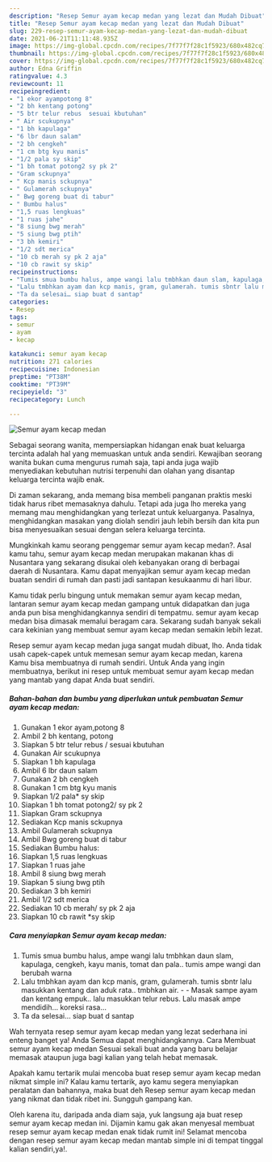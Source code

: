 ```yaml
---
description: "Resep Semur ayam kecap medan yang lezat dan Mudah Dibuat"
title: "Resep Semur ayam kecap medan yang lezat dan Mudah Dibuat"
slug: 229-resep-semur-ayam-kecap-medan-yang-lezat-dan-mudah-dibuat
date: 2021-06-21T11:11:48.935Z
image: https://img-global.cpcdn.com/recipes/7f77f7f28c1f5923/680x482cq70/semur-ayam-kecap-medan-foto-resep-utama.jpg
thumbnail: https://img-global.cpcdn.com/recipes/7f77f7f28c1f5923/680x482cq70/semur-ayam-kecap-medan-foto-resep-utama.jpg
cover: https://img-global.cpcdn.com/recipes/7f77f7f28c1f5923/680x482cq70/semur-ayam-kecap-medan-foto-resep-utama.jpg
author: Edna Griffin
ratingvalue: 4.3
reviewcount: 11
recipeingredient:
- "1 ekor ayampotong 8"
- "2 bh kentang potong"
- "5 btr telur rebus  sesuai kbutuhan"
- " Air scukupnya"
- "1 bh kapulaga"
- "6 lbr daun salam"
- "2 bh cengkeh"
- "1 cm btg kyu manis"
- "1/2 pala sy skip"
- "1 bh tomat potong2 sy pk 2"
- "Gram sckupnya"
- " Kcp manis sckupnya"
- " Gulamerah sckupnya"
- " Bwg goreng buat di tabur"
- " Bumbu halus"
- "1,5 ruas lengkuas"
- "1 ruas jahe"
- "8 siung bwg merah"
- "5 siung bwg ptih"
- "3 bh kemiri"
- "1/2 sdt merica"
- "10 cb merah sy pk 2 aja"
- "10 cb rawit sy skip"
recipeinstructions:
- "Tumis smua bumbu halus, ampe wangi lalu tmbhkan daun slam, kapulaga, cengkeh, kayu manis, tomat dan pala.. tumis ampe wangi dan berubah warna"
- "Lalu tmbhkan ayam dan kcp manis, gram, gulamerah. tumis sbntr lalu masukkan kentang dan aduk rata.. tmbhkan air.   Masak sampe ayam dan kentang empuk.. lalu masukkan telur rebus. Lalu masak ampe mendidih… koreksi rasa…"
- "Ta da selesai… siap buat d santap"
categories:
- Resep
tags:
- semur
- ayam
- kecap

katakunci: semur ayam kecap 
nutrition: 271 calories
recipecuisine: Indonesian
preptime: "PT38M"
cooktime: "PT39M"
recipeyield: "3"
recipecategory: Lunch

---
```



![Semur ayam kecap medan](https://img-global.cpcdn.com/recipes/7f77f7f28c1f5923/680x482cq70/semur-ayam-kecap-medan-foto-resep-utama.jpg)

Sebagai seorang wanita, mempersiapkan hidangan enak buat keluarga tercinta adalah hal yang memuaskan untuk anda sendiri. Kewajiban seorang  wanita bukan cuma mengurus rumah saja, tapi anda juga wajib menyediakan kebutuhan nutrisi terpenuhi dan olahan yang disantap keluarga tercinta wajib enak.

Di zaman  sekarang, anda memang bisa membeli panganan praktis meski tidak harus ribet memasaknya dahulu. Tetapi ada juga lho mereka yang memang mau menghidangkan yang terlezat untuk keluarganya. Pasalnya, menghidangkan masakan yang diolah sendiri jauh lebih bersih dan kita pun bisa menyesuaikan sesuai dengan selera keluarga tercinta. 



Mungkinkah kamu seorang penggemar semur ayam kecap medan?. Asal kamu tahu, semur ayam kecap medan merupakan makanan khas di Nusantara yang sekarang disukai oleh kebanyakan orang di berbagai daerah di Nusantara. Kamu dapat menyajikan semur ayam kecap medan buatan sendiri di rumah dan pasti jadi santapan kesukaanmu di hari libur.

Kamu tidak perlu bingung untuk memakan semur ayam kecap medan, lantaran semur ayam kecap medan gampang untuk didapatkan dan juga anda pun bisa menghidangkannya sendiri di tempatmu. semur ayam kecap medan bisa dimasak memalui beragam cara. Sekarang sudah banyak sekali cara kekinian yang membuat semur ayam kecap medan semakin lebih lezat.

Resep semur ayam kecap medan juga sangat mudah dibuat, lho. Anda tidak usah capek-capek untuk memesan semur ayam kecap medan, karena Kamu bisa membuatnya di rumah sendiri. Untuk Anda yang ingin membuatnya, berikut ini resep untuk membuat semur ayam kecap medan yang mantab yang dapat Anda buat sendiri.

<!--inarticleads1-->

##### Bahan-bahan dan bumbu yang diperlukan untuk pembuatan Semur ayam kecap medan:

1. Gunakan 1 ekor ayam,potong 8
1. Ambil 2 bh kentang, potong
1. Siapkan 5 btr telur rebus / sesuai kbutuhan
1. Gunakan  Air scukupnya
1. Siapkan 1 bh kapulaga
1. Ambil 6 lbr daun salam
1. Gunakan 2 bh cengkeh
1. Gunakan 1 cm btg kyu manis
1. Siapkan 1/2 pala* sy skip
1. Siapkan 1 bh tomat potong2/ sy pk 2
1. Siapkan Gram sckupnya
1. Sediakan  Kcp manis sckupnya
1. Ambil  Gulamerah sckupnya
1. Ambil  Bwg goreng buat di tabur
1. Sediakan  Bumbu halus:
1. Siapkan 1,5 ruas lengkuas
1. Siapkan 1 ruas jahe
1. Ambil 8 siung bwg merah
1. Siapkan 5 siung bwg ptih
1. Sediakan 3 bh kemiri
1. Ambil 1/2 sdt merica
1. Sediakan 10 cb merah/ sy pk 2 aja
1. Siapkan 10 cb rawit *sy skip




<!--inarticleads2-->

##### Cara menyiapkan Semur ayam kecap medan:

1. Tumis smua bumbu halus, ampe wangi lalu tmbhkan daun slam, kapulaga, cengkeh, kayu manis, tomat dan pala.. tumis ampe wangi dan berubah warna
1. Lalu tmbhkan ayam dan kcp manis, gram, gulamerah. tumis sbntr lalu masukkan kentang dan aduk rata.. tmbhkan air.  -  - Masak sampe ayam dan kentang empuk.. lalu masukkan telur rebus. Lalu masak ampe mendidih… koreksi rasa…
1. Ta da selesai… siap buat d santap




Wah ternyata resep semur ayam kecap medan yang lezat sederhana ini enteng banget ya! Anda Semua dapat menghidangkannya. Cara Membuat semur ayam kecap medan Sesuai sekali buat anda yang baru belajar memasak ataupun juga bagi kalian yang telah hebat memasak.

Apakah kamu tertarik mulai mencoba buat resep semur ayam kecap medan nikmat simple ini? Kalau kamu tertarik, ayo kamu segera menyiapkan peralatan dan bahannya, maka buat deh Resep semur ayam kecap medan yang nikmat dan tidak ribet ini. Sungguh gampang kan. 

Oleh karena itu, daripada anda diam saja, yuk langsung aja buat resep semur ayam kecap medan ini. Dijamin kamu gak akan menyesal membuat resep semur ayam kecap medan enak tidak rumit ini! Selamat mencoba dengan resep semur ayam kecap medan mantab simple ini di tempat tinggal kalian sendiri,ya!.

